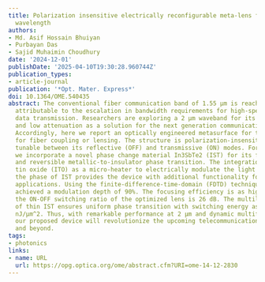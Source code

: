```yaml
---
title: Polarization insensitive electrically reconfigurable meta-lens for the 2 μm
  wavelength
authors:
- Md. Asif Hossain Bhuiyan
- Purbayan Das
- Sajid Muhaimin Choudhury
date: '2024-12-01'
publishDate: '2025-04-10T19:30:28.960744Z'
publication_types:
- article-journal
publication: '*Opt. Mater. Express*'
doi: 10.1364/OME.540435
abstract: The conventional fiber communication band of 1.55 μm is reaching its limit
  attributable to the escalation in bandwidth requirements for high-speed and bulk
  data transmission. Researchers are exploring a 2 μm waveband for its higher capacity
  and low attenuation as a solution for the next generation communication technologies.
  Accordingly, here we report an optically engineered metasurface for this waveband
  for fiber coupling or lensing. The structure is polarization-insensitive and dynamically
  tunable between its reflective (OFF) and transmissive (ON) modes. For tunability,
  we incorporate a novel phase change material In3SbTe2 (IST) for its faster, non-volatile,
  and reversible metallic-to-insulator phase transition. The integration of indium
  tin oxide (ITO) as a micro-heater to electrically modulate the light by altering
  the phase of IST provides the device with additional functionality for point-of-care
  applications. Using the finite-difference-time-domain (FDTD) technique, we have
  achieved a modulation depth of 90%. The focusing efficiency is as high as 76% and
  the ON-OFF switching ratio of the optimized lens is 26 dB. The multilayer insertion
  of thin IST ensures uniform phase transition with switching energy as low as 232.98
  nJ/μm^2. Thus, with remarkable performance at 2 μm and dynamic multifunctionality,
  our proposed device will revolutionize the upcoming telecommunication technologies
  and beyond.
tags:
- photonics
links:
- name: URL
  url: https://opg.optica.org/ome/abstract.cfm?URI=ome-14-12-2830
---
```


